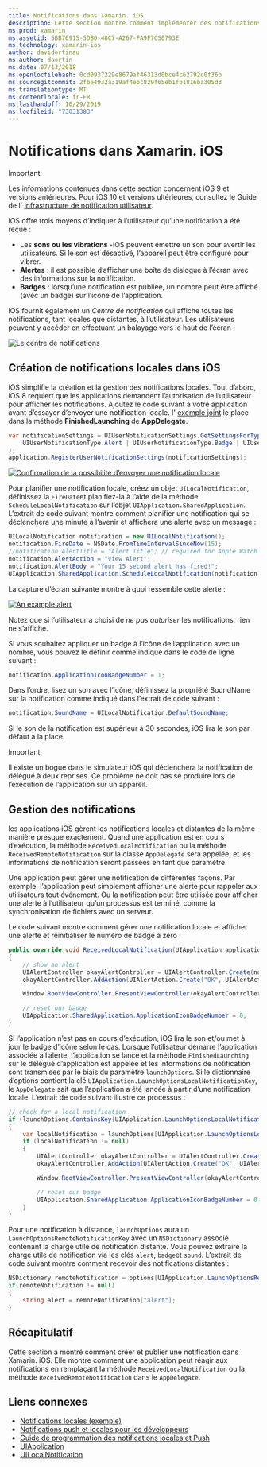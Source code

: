 ```yaml
---
title: Notifications dans Xamarin. iOS
description: Cette section montre comment implémenter des notifications locales dans Xamarin. iOS. Il explique les différents éléments d’interface utilisateur d’une notification iOS et discute des API impliquées dans la création et l’affichage d’une notification.
ms.prod: xamarin
ms.assetid: 5BB76915-5DB0-48C7-A267-FA9F7C50793E
ms.technology: xamarin-ios
author: davidortinau
ms.author: daortin
ms.date: 07/13/2018
ms.openlocfilehash: 0cd0937229e8679af46313d0bce4c62792c0f36b
ms.sourcegitcommit: 2fbe4932a319af4ebc829f65eb1fb1816ba305d3
ms.translationtype: MT
ms.contentlocale: fr-FR
ms.lasthandoff: 10/29/2019
ms.locfileid: "73031383"
---
```

# <a name="notifications-in-xamarinios"></a>Notifications dans Xamarin. iOS

> [!IMPORTANT]
> Les informations contenues dans cette section concernent iOS 9 et versions antérieures. Pour iOS 10 et versions ultérieures, consultez le Guide de l' [infrastructure de notification utilisateur](~/ios/platform/user-notifications/index.md).

iOS offre trois moyens d’indiquer à l’utilisateur qu’une notification a été reçue :

- Les **sons ou les vibrations** -iOS peuvent émettre un son pour avertir les utilisateurs. Si le son est désactivé, l’appareil peut être configuré pour vibrer.
- **Alertes** : il est possible d’afficher une boîte de dialogue à l’écran avec des informations sur la notification.
- **Badges** : lorsqu’une notification est publiée, un nombre peut être affiché (avec un badge) sur l’icône de l’application.

iOS fournit également un *Centre de notification* qui affiche toutes les notifications, tant locales que distantes, à l’utilisateur. Les utilisateurs peuvent y accéder en effectuant un balayage vers le haut de l’écran :

![Le centre de notifications](local-notifications-in-ios-images/image13.png "Le centre de notifications")

## <a name="creating-local-notifications-in-ios"></a>Création de notifications locales dans iOS

iOS simplifie la création et la gestion des notifications locales.
Tout d’abord, iOS 8 requiert que les applications demandent l’autorisation de l’utilisateur pour afficher les notifications. Ajoutez le code suivant à votre application avant d’essayer d’envoyer une notification locale. l' [exemple joint](https://docs.microsoft.com/samples/xamarin/ios-samples/localnotifications) le place dans la méthode **FinishedLaunching** de **AppDelegate**.

```csharp
var notificationSettings = UIUserNotificationSettings.GetSettingsForTypes(
    UIUserNotificationType.Alert | UIUserNotificationType.Badge | UIUserNotificationType.Sound, null
);
application.RegisterUserNotificationSettings(notificationSettings);
```

[![Confirmation de la possibilité d’envoyer une notification locale](local-notifications-in-ios-images/image0-sml.png "Confirmation de la possibilité d’envoyer une notification locale")](local-notifications-in-ios-images/image0.png#lightbox)

Pour planifier une notification locale, créez un objet `UILocalNotification`, définissez la `FireDate`et planifiez-la à l’aide de la méthode `ScheduleLocalNotification` sur l’objet `UIApplication.SharedApplication`. L’extrait de code suivant montre comment planifier une notification qui se déclenchera une minute à l’avenir et affichera une alerte avec un message :

```csharp
UILocalNotification notification = new UILocalNotification();
notification.FireDate = NSDate.FromTimeIntervalSinceNow(15);
//notification.AlertTitle = "Alert Title"; // required for Apple Watch notifications
notification.AlertAction = "View Alert";
notification.AlertBody = "Your 15 second alert has fired!";
UIApplication.SharedApplication.ScheduleLocalNotification(notification);
```

La capture d’écran suivante montre à quoi ressemble cette alerte :

[![](local-notifications-in-ios-images/image2-sml.png "An example alert")](local-notifications-in-ios-images/image2.png#lightbox)

Notez que si l’utilisateur a choisi de *ne pas autoriser* les notifications, rien ne s’affiche.

Si vous souhaitez appliquer un badge à l’icône de l’application avec un nombre, vous pouvez le définir comme indiqué dans le code de ligne suivant :

```csharp
notification.ApplicationIconBadgeNumber = 1;
```

Dans l’ordre, lisez un son avec l’icône, définissez la propriété SoundName sur la notification comme indiqué dans l’extrait de code suivant :

```csharp
notification.SoundName = UILocalNotification.DefaultSoundName;
```

Si le son de la notification est supérieur à 30 secondes, iOS lira le son par défaut à la place.

> [!IMPORTANT]
> Il existe un bogue dans le simulateur iOS qui déclenchera la notification de délégué à deux reprises. Ce problème ne doit pas se produire lors de l’exécution de l’application sur un appareil.

## <a name="handling-notifications"></a>Gestion des notifications

les applications iOS gèrent les notifications locales et distantes de la même manière presque exactement. Quand une application est en cours d’exécution, la méthode `ReceivedLocalNotification` ou la méthode `ReceivedRemoteNotification` sur la classe `AppDelegate` sera appelée, et les informations de notification seront passées en tant que paramètre.

Une application peut gérer une notification de différentes façons. Par exemple, l’application peut simplement afficher une alerte pour rappeler aux utilisateurs tout événement. Ou la notification peut être utilisée pour afficher une alerte à l’utilisateur qu’un processus est terminé, comme la synchronisation de fichiers avec un serveur.

Le code suivant montre comment gérer une notification locale et afficher une alerte et réinitialiser le numéro de badge à zéro :

```csharp
public override void ReceivedLocalNotification(UIApplication application, UILocalNotification notification)
{
    // show an alert
    UIAlertController okayAlertController = UIAlertController.Create(notification.AlertAction, notification.AlertBody, UIAlertControllerStyle.Alert);
    okayAlertController.AddAction(UIAlertAction.Create("OK", UIAlertActionStyle.Default, null));

    Window.RootViewController.PresentViewController(okayAlertController, true, null);

    // reset our badge
    UIApplication.SharedApplication.ApplicationIconBadgeNumber = 0;
}
```

Si l’application n’est pas en cours d’exécution, iOS lira le son et/ou met à jour le badge d’icône selon le cas. Lorsque l’utilisateur démarre l’application associée à l’alerte, l’application se lance et la méthode `FinishedLaunching` sur le délégué d’application est appelée et les informations de notification sont transmises par le biais du paramètre `launchOptions`. Si le dictionnaire d’options contient la clé `UIApplication.LaunchOptionsLocalNotificationKey`, le `AppDelegate` sait que l’application a été lancée à partir d’une notification locale. L’extrait de code suivant illustre ce processus :

```csharp
// check for a local notification
if (launchOptions.ContainsKey(UIApplication.LaunchOptionsLocalNotificationKey))
{
    var localNotification = launchOptions[UIApplication.LaunchOptionsLocalNotificationKey] as UILocalNotification;
    if (localNotification != null)
    {
        UIAlertController okayAlertController = UIAlertController.Create(localNotification.AlertAction, localNotification.AlertBody, UIAlertControllerStyle.Alert);
        okayAlertController.AddAction(UIAlertAction.Create("OK", UIAlertActionStyle.Default, null));

        Window.RootViewController.PresentViewController(okayAlertController, true, null);

        // reset our badge
        UIApplication.SharedApplication.ApplicationIconBadgeNumber = 0;
    }
}
```

Pour une notification à distance, `launchOptions` aura un `LaunchOptionsRemoteNotificationKey` avec un `NSDictionary` associé contenant la charge utile de notification distante. Vous pouvez extraire la charge utile de notification via les clés `alert`, `badge`et `sound`. L’extrait de code suivant montre comment recevoir des notifications distantes :

```csharp
NSDictionary remoteNotification = options[UIApplication.LaunchOptionsRemoteNotificationKey];
if(remoteNotification != null)
{
    string alert = remoteNotification["alert"];
}
```

## <a name="summary"></a>Récapitulatif

Cette section a montré comment créer et publier une notification dans Xamarin. iOS. Elle montre comment une application peut réagir aux notifications en remplaçant la méthode `ReceivedLocalNotification` ou la méthode `ReceivedRemoteNotification` dans le `AppDelegate`.

## <a name="related-links"></a>Liens connexes

- [Notifications locales (exemple)](https://docs.microsoft.com/samples/xamarin/ios-samples/localnotifications)
- [Notifications push et locales pour les développeurs](https://developer.apple.com/notifications/)
- [Guide de programmation des notifications locales et Push](https://developer.apple.com/library/prerelease/content/documentation/NetworkingInternet/Conceptual/RemoteNotificationsPG/)
- [UIApplication](https://docs.microsoft.com/dotnet/api/uikit.uiapplication)
- [UILocalNotification](https://docs.microsoft.com/dotnet/api/uikit.UILocalNotification)
